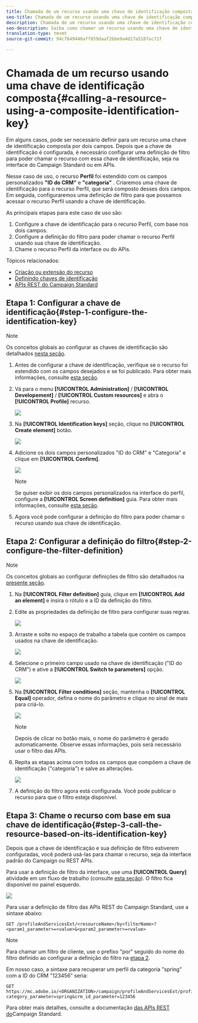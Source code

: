 ```yaml
---
title: Chamada de um recurso usando uma chave de identificação composta
seo-title: Chamada de um recurso usando uma chave de identificação composta
description: Chamada de um recurso usando uma chave de identificação composta
seo-description: Saiba como chamar um recurso usando uma chave de identificação composta
translation-type: tm+mt
source-git-commit: 94c7649448aff859daaf2bbe9a4d17a5187ac71f

---
```



# Chamada de um recurso usando uma chave de identificação composta{#calling-a-resource-using-a-composite-identification-key}

Em alguns casos, pode ser necessário definir para um recurso uma chave de identificação composta por dois campos. Depois que a chave de identificação é configurada, é necessário configurar uma definição de filtro para poder chamar o recurso com essa chave de identificação, seja na interface do Campaign Standard ou em APIs.

Nesse caso de uso, o recurso **Perfil** foi estendido com os campos personalizados **"ID do CRM"** e **"categoria"** . Criaremos uma chave de identificação para o recurso Perfil, que será composto desses dois campos. Em seguida, configuraremos uma definição de filtro para que possamos acessar o recurso Perfil usando a chave de identificação.

As principais etapas para este caso de uso são:

1. Configure a chave de identificação para o recurso Perfil, com base nos dois campos.
1. Configure a definição do filtro para poder chamar o recurso Perfil usando sua chave de identificação.
1. Chame o recurso Perfil da interface ou do APis.

Tópicos relacionados:

* [Criação ou extensão do recurso](../../developing/using/creating-or-extending-the-resource.md)
* [Definindo chaves de identificação](../../developing/using/configuring-the-resource-s-data-structure.md#defining-identification-keys)
* [APIs REST do Campaign Standard](https://final-docs.campaign.adobe.com/doc/standard/en/api/ACS_API.html)

## Etapa 1: Configurar a chave de identificação{#step-1-configure-the-identification-key}

>[!NOTE]
> Os conceitos globais ao configurar as chaves de identificação são detalhados [nesta seção](../../developing/using/configuring-the-resource-s-data-structure.md#defining-identification-keys).

1. Antes de configurar a chave de identificação, verifique se o recurso foi estendido com os campos desejados e se foi publicado. Para obter mais informações, consulte [esta seção](../../developing/using/creating-or-extending-the-resource.md).

1. Vá para o menu **[!UICONTROL Administration]** / **[!UICONTROL Developement]** / **[!UICONTROL Custom resources]** e abra o **[!UICONTROL Profile]** recurso.

   ![](assets/uc_idkey1.png)

1. Na **[!UICONTROL Identification keys]** seção, clique no **[!UICONTROL Create element]** botão.

   ![](assets/uc_idkey2.png)

1. Adicione os dois campos personalizados "ID do CRM" e "Categoria" e clique em **[!UICONTROL Confirm]**.

   ![](assets/uc_idkey3.png)

   >[!NOTE]
   > Se quiser exibir os dois campos personalizados na interface do perfil, configure a **[!UICONTROL Screen definition]** guia. Para obter mais informações, consulte [esta seção](../../developing/using/configuring-the-screen-definition.md).

1. Agora você pode configurar a definição do filtro para poder chamar o recurso usando sua chave de identificação.

## Etapa 2: Configurar a definição do filtro{#step-2-configure-the-filter-definition}

>[!NOTE]
> Os conceitos globais ao configurar definições de filtro são detalhados na [presente seção](../../developing/using/configuring-filter-definition.md).

1. Na **[!UICONTROL Filter definition]** guia, clique em **[!UICONTROL Add an element]** e insira o rótulo e a ID da definição do filtro.

1. Edite as propriedades da definição de filtro para configurar suas regras.

   ![](assets/uc_idkey4.png)

1. Arraste e solte no espaço de trabalho a tabela que contém os campos usados na chave de identificação.

   ![](assets/uc_idkey5.png)

1. Selecione o primeiro campo usado na chave de identificação ("ID do CRM") e ative a **[!UICONTROL Switch to parameters]** opção.

   ![](assets/uc_idkey6.png)

1. Na **[!UICONTROL Filter conditions]** seção, mantenha o **[!UICONTROL Equal]** operador, defina o nome do parâmetro e clique no sinal de mais para criá-lo.

   ![](assets/uc_idkey7.png)

   >[!NOTE]
   > Depois de clicar no botão mais, o nome do parâmetro é gerado automaticamente. Observe essas informações, pois será necessário usar o filtro das APIs.

1. Repita as etapas acima com todos os campos que compõem a chave de identificação ("categoria") e salve as alterações.

   ![](assets/uc_idkey8.png)

1. A definição do filtro agora está configurada. Você pode publicar o recurso para que o filtro esteja disponível.

## Etapa 3: Chame o recurso com base em sua chave de identificação{#step-3-call-the-resource-based-on-its-identification-key}

Depois que a chave de identificação e sua definição de filtro estiverem configuradas, você poderá usá-las para chamar o recurso, seja da interface padrão do Campaign ou REST APIs.

Para usar a definição de filtro da interface, use uma **[!UICONTROL Query]** atividade em um fluxo de trabalho (consulte [esta seção](../../automating/using/query.md)). O filtro fica disponível no painel esquerdo.

![](assets/uc_idkey9.png)

Para usar a definição de filtro das APIs REST do Campaign Standard, use a sintaxe abaixo:

```
GET /profileAndServicesExt/<resourceName>/by<filterName>?<param1_parameter>=<value>&<param2_parameter>=<value>
```

>[!NOTE]
>Para chamar um filtro de cliente, use o prefixo "por" seguido do nome do filtro definido ao configurar a definição do filtro na [etapa 2](../../developing/using/uc-calling-resource-id-key.md#step-2-configure-the-filter-definition).

Em nosso caso, a sintaxe para recuperar um perfil da categoria "spring" com a ID do CRM "123456" seria:

```
GET https://mc.adobe.io/<ORGANIZATION>/campaign/profileAndServicesExt/profile/byidentification_key?category_parameter=spring&crm_id_parameter=123456
```

Para obter mais detalhes, consulte a documentação [das APIs REST do](https://final-docs.campaign.adobe.com/doc/standard/en/api/ACS_API.html#filtering)Campaign Standard.